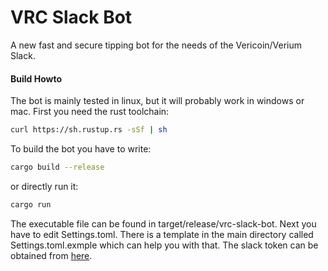 # VRC Slack Bot
A new fast and secure tipping bot for the needs of the Vericoin/Verium Slack.

#### Build Howto
The bot is mainly tested in linux, but it will probably work in windows or mac. 
First you need the rust toolchain:
```bash
curl https://sh.rustup.rs -sSf | sh
```
To build the bot you have to write:
```bash
cargo build --release
```
or directly run it:
```bash
cargo run
```
The executable file can be found in target/release/vrc-slack-bot.
Next you have to edit Settings.toml. There is a template in the main directory called Settings.toml.exmple which can help you with that. The slack token can be obtained from [here](https://my.slack.com/services/new/bot).
